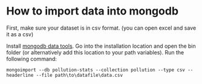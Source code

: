 # How to import data into mongodb

First, make sure your dataset is in csv format. (you can open excel and save it as a csv)

Install [mongodb data tools](https://docs.mongodb.com/database-tools/installation/installation/). Go into the installation location and open the bin folder (or alternatively add this location to your path variables). Run the following command:

`mongoimport --db pollution-stats --collection pollution --type csv --headerline --file path\to\datafile\data.csv`
